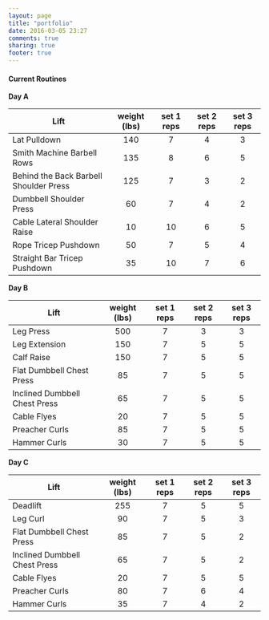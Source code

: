 ```yaml
---
layout: page
title: "portfolio"
date: 2016-03-05 23:27
comments: true
sharing: true
footer: true
---
```


<h4 class="page-heading">Current Routines</h4>

**Day A**

| Lift                                   | weight (lbs) | set 1 reps | set 2 reps | set 3 reps |
| ---------------------------------------|:------------:|:----------:|:----------:|:----------:|
| Lat Pulldown                           | 140          | 7          | 4          | 3          |
| Smith Machine Barbell Rows             | 135          | 8          | 6          | 5          |
| Behind the Back Barbell Shoulder Press | 125          | 7          | 3          | 2          |
| Dumbbell Shoulder Press                | 60           | 7          | 4          | 2          |
| Cable Lateral Shoulder Raise           | 10           | 10         | 6          | 5          |
| Rope Tricep Pushdown                   | 50           | 7          | 5          | 4          |
| Straight Bar Tricep Pushdown           | 35           | 10         | 7          | 6          |

**Day B**

| Lift                                   | weight (lbs)| set 1 reps | set 2 reps | set 3 reps |
| ---------------------------------------|:-----------:|:----------:|:----------:|:----------:|
| Leg Press                              | 500         | 7          | 3          | 3          |
| Leg Extension                          | 150         | 7          | 5          | 5          |
| Calf Raise                             | 150         | 7          | 5          | 5          |
| Flat Dumbbell Chest Press              | 85          | 7          | 5          | 5          |
| Inclined Dumbbell Chest Press          | 65          | 7          | 5          | 5          |
| Cable Flyes                            | 20          | 7          | 5          | 5          |
| Preacher Curls                         | 85          | 7          | 5          | 5          |
| Hammer Curls                           | 30          | 7          | 5          | 5          |

**Day C**

| Lift                                   | weight (lbs)| set 1 reps | set 2 reps | set 3 reps |
| ---------------------------------------|:-----------:|:----------:|:----------:|:----------:|
| Deadlift                               | 255         | 7          | 5          | 5          |
| Leg Curl                               | 90          | 7          | 5          | 3          |
| Flat Dumbbell Chest Press              | 85          | 7          | 5          | 2          |
| Inclined Dumbbell Chest Press          | 65          | 7          | 5          | 2          |
| Cable Flyes                            | 20          | 7          | 5          | 5          |
| Preacher Curls                         | 80          | 7          | 6          | 4          |
| Hammer Curls                           | 35          | 7          | 4          | 2          |

<script src="//d3js.org/d3.v3.min.js" charset="utf-8"></script>
<script type="text/javascript">
function hello() {
  alert("hi");
}
</script>
